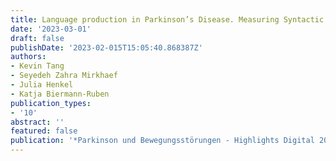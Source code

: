 ```yaml
---
title: Language production in Parkinson’s Disease. Measuring Syntactic Complexity
date: '2023-03-01'
draft: false
publishDate: '2023-02-015T15:05:40.868387Z'
authors:
- Kevin Tang
- Seyedeh Zahra Mirkhaef
- Julia Henkel
- Katja Biermann-Ruben
publication_types:
- '10'
abstract: ''
featured: false
publication: '*Parkinson und Bewegungsstörungen - Highlights Digital 2023*'
---
```

